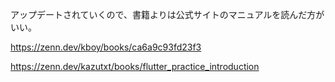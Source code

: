 アップデートされていくので、書籍よりは公式サイトのマニュアルを読んだ方がいい。

https://zenn.dev/kboy/books/ca6a9c93fd23f3

https://zenn.dev/kazutxt/books/flutter_practice_introduction
